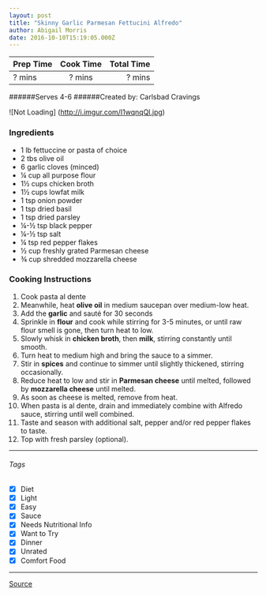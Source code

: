 ```yaml
---
layout: post
title: "Skinny Garlic Parmesan Fettucini Alfredo"
author: Abigail Morris
date: 2016-10-10T15:19:05.000Z
---
```


| Prep Time  | Cook Time    | Total Time  |
| ---------- |:------------:| -----------:|
| ? mins    | ? mins      | ? mins     |


######Serves 4-6
######Created by: Carlsbad Cravings

![Not Loading] (http://i.imgur.com/I1wqnqQl.jpg)

### Ingredients

* 1 lb fettuccine or pasta of choice
* 2 tbs olive oil
* 6 garlic cloves (minced)
* ¼ cup all purpose flour
* 1½ cups chicken broth
* 1½ cups lowfat milk
* 1 tsp onion powder
* 1 tsp dried basil
* 1 tsp dried parsley
* ¼-½ tsp black pepper
* ¼-½ tsp salt
* ¼ tsp red pepper flakes
* ½ cup freshly grated Parmesan cheese
* ¾ cup shredded mozzarella cheese


### Cooking Instructions


1. Cook pasta al dente
2. Meanwhile, heat **olive oil** in medium saucepan over medium-low heat.
3. Add the **garlic** and sauté for 30 seconds 
4. Sprinkle in **flour** and cook while stirring for 3-5 minutes, or until raw flour smell is gone, then turn heat to low.
5. Slowly whisk in **chicken broth**, then **milk**, stirring constantly until smooth.
6. Turn heat to medium high and bring the sauce to a simmer.
7. Stir in **spices** and continue to simmer until slightly thickened, stirring occasionally.
8. Reduce heat to low and stir in **Parmesan cheese** until melted, followed by **mozzarella cheese** until melted. 
9. As soon as cheese is melted, remove from heat.
10. When pasta is al dente, drain and immediately combine with Alfredo sauce, stirring until well combined.
11. Taste and season with additional salt, pepper and/or red pepper flakes to taste.
12. Top with fresh parsley (optional).

---

###### Tags
- [x] Diet
- [x] Light
- [x] Easy
- [x] Sauce
- [x] Needs Nutritional Info
- [x] Want to Try
- [x] Dinner
- [x] Unrated
- [x] Comfort Food

---

[Source](http://www.carlsbadcravings.com/skinny-garlic-parmesan-mozzarella-alfredo/)

